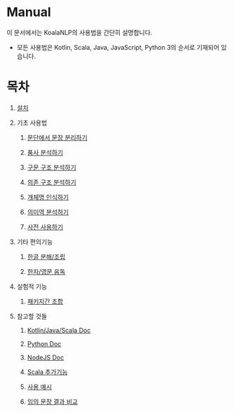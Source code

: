 # Manual

이 문서에서는 KoalaNLP의 사용법을 간단히 설명합니다.

- 모든 사용법은 Kotlin, Scala, Java, JavaScript, Python 3의 순서로 기재되어 있습니다. 

# 목차

1. [설치](./installation.md)

1. 기초 사용법

    1. [문단에서 문장 분리하기](./SentenceSplit.md)

    1. [품사 분석하기](./POSTag.md)

    1. [구문 구조 분석하기](./SyntaxParse.md)
    
    1. [의존 구조 분석하기](./DepParse.md)
    
    1. [개체명 인식하기](./NER.md)
    
    1. [의미역 분석하기](./SRL.md)
    
    1. [사전 사용하기](./Dictionary.md)

1. 기타 편의기능

    1. [한글 분해/조립](./HangulAssembly.md)
    
    1. [한자/영문 음독](./ReadingForeign.md)

1. 실험적 기능

    1. [패키지간 조합](./CombinePackages.md)

1. 참고할 것들

    1. [Kotlin/Java/Scala Doc](https://koalanlp.github.io/koalanlp/api/koalanlp/index.html)
    
    1. [Python Doc](https://koalanlp.github.io/python-support)
    
    1. [NodeJS Doc](https://koalanlp.github.io/nodejs-support)
    
    1. [Scala 추가기능](https://koalanlp.github.io/scala-support)
    
    1. [사용 예시](https://koalanlp.github.io/sample)
    
    1. [임의 문장 결과 비교](https://koalanlp.github.io/sample/comparison)

